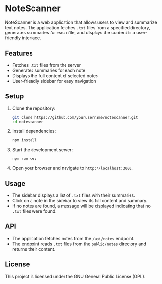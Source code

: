 # NoteScanner

NoteScanner is a web application that allows users to view and summarize text notes. The application fetches `.txt` files from a specified directory, generates summaries for each file, and displays the content in a user-friendly interface.

## Features

- Fetches `.txt` files from the server
- Generates summaries for each note
- Displays the full content of selected notes
- User-friendly sidebar for easy navigation

## Setup

1. Clone the repository:
   ```bash
   git clone https://github.com/yourusername/notescanner.git
   cd notescanner
   ```

2. Install dependencies:
   ```bash
   npm install
   ```

3. Start the development server:
   ```bash
   npm run dev
   ```

4. Open your browser and navigate to `http://localhost:3000`.

## Usage

- The sidebar displays a list of `.txt` files with their summaries.
- Click on a note in the sidebar to view its full content and summary.
- If no notes are found, a message will be displayed indicating that no `.txt` files were found.

## API

- The application fetches notes from the `/api/notes` endpoint.
- The endpoint reads `.txt` files from the `public/notes` directory and returns their content.

## License

This project is licensed under the GNU General Public License (GPL).
